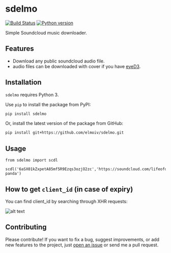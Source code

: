 # sdelmo
[![Build Status](https://api.travis-ci.org/elmoiv/sdelmo.svg?branch=master)](https://travis-ci.org/elmoiv/sdelmo)
[![Python version](https://img.shields.io/badge/python-3.6-blue.svg)](https://pypi.org/project/sdelmo/)

Simple Soundcloud music downloader.

## Features
* Download any public soundcloud audio file.
* audio files can be downloaded with cover if you have [eyeD3](https://eyed3.readthedocs.io/).

## Installation
`sdelmo` requires Python 3.

Use `pip` to install the package from PyPI:

```bash
pip install sdelmo
```

Or, install the latest version of the package from GitHub:

```bash
pip install git+https://github.com/elmoiv/sdelmo.git
```

## Usage
```
from sdelmo import scdl

scdl('6aSX01kZxpetA85mf5R9Ezqs3ozjO2zc','https://soundcloud.com/lifeofdesiigner/desiigner-panda')
```

## How to get `client_id` (in case of expiry)

You can find client_id by searching through XHR requests:

![alt text](https://i.imgur.com/Xl3JnuP.png)

## Contributing
Please contribute! If you want to fix a bug, suggest improvements, or add new features to the project, just [open an issue](https://github.com/elmoiv/sdelmo/issues) or send me a pull request.

